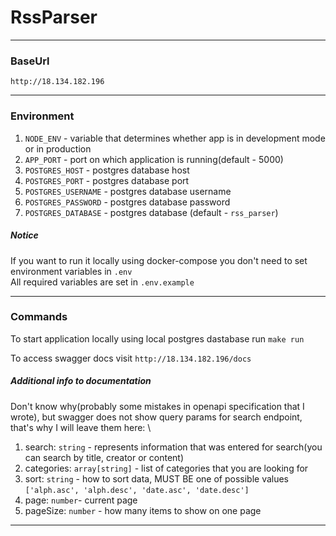 # RssParser

---

### BaseUrl

`http://18.134.182.196`

---
### Environment

1. `NODE_ENV` - variable that determines whether app is in development mode or in production
2. `APP_PORT` - port on which application is running(default - 5000)
3. `POSTGRES_HOST` - postgres database host
4. `POSTGRES_PORT` - postgres database port
5. `POSTGRES_USERNAME` - postgres database username
6. `POSTGRES_PASSWORD` - postgres database password
7. `POSTGRES_DATABASE` - postgres database (default - `rss_parser`)

##### Notice
If you want to run it locally using docker-compose you don't need to set environment variables in `.env` \
All required variables are set in `.env.example`

---

### Commands

To start application locally using local postgres dastabase run `make run`

To access swagger docs visit `http://18.134.182.196/docs`

##### Additional info to documentation

Don't know why(probably some mistakes in openapi specification that I wrote), but swagger does not show query params for search endpoint, that's why I will leave them here: \

1. search: `string` - represents information that was entered for search(you can search by title, creator or content)
2. categories: `array[string]` - list of categories that you are looking for
3. sort: `string` - how to sort data, MUST BE one of possible values `['alph.asc', 'alph.desc', 'date.asc', 'date.desc']`
4. page: `number`- current page
5. pageSize: `number` - how many items to show on one page
---